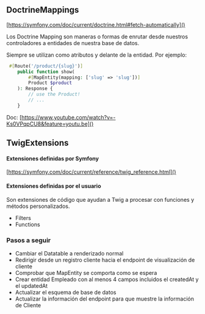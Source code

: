 ## DoctrineMappings
[https://symfony.com/doc/current/doctrine.html#fetch-automatically]()

Los Doctrine Mapping son maneras o formas de enrutar desde nuestros
controladores a entidades de nuestra base de datos.

Siempre se utilizan como atributos y delante de la entidad. Por ejemplo:

```php
 #[Route('/product/{slug}')]
    public function show(
        #[MapEntity(mapping: ['slug' => 'slug'])]
        Product $product
    ): Response {
        // use the Product!
        // ...
    }
```

Doc: [https://www.youtube.com/watch?v=-Ks0VPqpCU8&feature=youtu.be]()

## TwigExtensions

#### Extensiones definidas por Symfony 
[https://symfony.com/doc/current/reference/twig_reference.html]()

#### Extensiones definidas por el usuario
Son extensiones de código que ayudan a Twig a procesar con funciones y métodos personalizados.
 - Filters
 - Functions


### Pasos a seguir

- Cambiar el Datatable a renderizado normal
- Redirigir desde un registro cliente hacia el endpoint de visualización de cliente
- Comprobar que MapEntity se comporta como se espera
- Crear entidad Empleado con al menos 4 campos incluidos el createdAt y el updatedAt
- Actualizar el esquema de base de datos
- Actualizar la información del endpoint para que muestre la información de Cliente